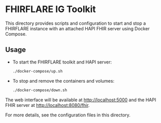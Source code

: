 # FHIRFLARE IG Toolkit

This directory provides scripts and configuration to start and stop a FHIRFLARE instance with an attached HAPI FHIR server using Docker Compose.

## Usage

- To start the FHIRFLARE toolkit and HAPI server:
  ```sh
  ./docker-compose/up.sh
  ```

- To stop and remove the containers and volumes:
  ```sh
  ./docker-compose/down.sh
  ```

The web interface will be available at [http://localhost:5000](http://localhost:5000) and the HAPI FHIR server at [http://localhost:8080/fhir](http://localhost:8080/fhir).

For more details, see the configuration files in this directory.